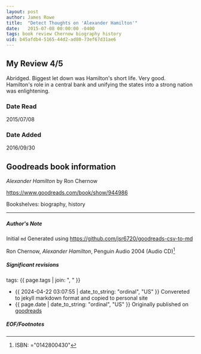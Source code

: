 ```yaml
---
layout: post
author: James Rowe
title:  "Detect Thoughts on 'Alexander Hamilton'"
date:   2015-07-08 00:00:00 -0400
tags: book review Chernow biography history
uid: b45afdb4-5165-44d2-ad80-73ef67d31ae6
---
```


<!-- highly dependent on how you personally use jekyll templates, and how you want this to show up -->
<!-- escape any jekyll keys with double brackets -->

## My Review 4/5

Abridged. Biggest let down was Hamilton's short life. Very good.<br/>Hamilton's role in a central bank and unifying the states into a strong nation was enlightening.

### Date Read
2015/07/08

### Date Added
2016/09/30

## Goodreads book information

*Alexander Hamilton* by Ron Chernow

https://www.goodreads.com/book/show/944986

Bookshelves: biography, history

---

##### Author's Note

Initial `md` Generated using https://github.com/jsr6720/goodreads-csv-to-md

Ron Chernow, *Alexander Hamilton*,  Penguin Audio 2004 (Audio CD)[^1]

##### Significant revisions

tags: {{ page.tags | join: ", " }} <!-- todo move this somewhere -->

- {{ 2024-04-22 03:07:55 | date_to_string: "ordinal", "US" }} Convereted to jekyll markdown format and copied to personal site
- {{ page.date | date_to_string: "ordinal", "US" }} Originally published on [goodreads](https://www.goodreads.com)

##### EOF/Footnotes

[^1]: ISBN: ="0142800430"